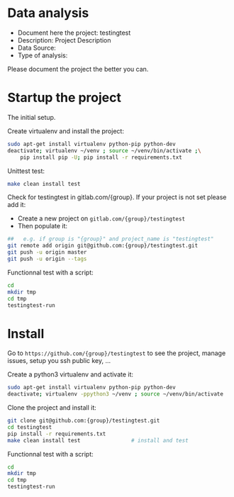 # Data analysis
- Document here the project: testingtest
- Description: Project Description
- Data Source:
- Type of analysis:

Please document the project the better you can.

# Startup the project

The initial setup.

Create virtualenv and install the project:
```bash
sudo apt-get install virtualenv python-pip python-dev
deactivate; virtualenv ~/venv ; source ~/venv/bin/activate ;\
    pip install pip -U; pip install -r requirements.txt
```

Unittest test:
```bash
make clean install test
```

Check for testingtest in gitlab.com/{group}.
If your project is not set please add it:

- Create a new project on `gitlab.com/{group}/testingtest`
- Then populate it:

```bash
##   e.g. if group is "{group}" and project_name is "testingtest"
git remote add origin git@github.com:{group}/testingtest.git
git push -u origin master
git push -u origin --tags
```

Functionnal test with a script:

```bash
cd
mkdir tmp
cd tmp
testingtest-run
```

# Install

Go to `https://github.com/{group}/testingtest` to see the project, manage issues,
setup you ssh public key, ...

Create a python3 virtualenv and activate it:

```bash
sudo apt-get install virtualenv python-pip python-dev
deactivate; virtualenv -ppython3 ~/venv ; source ~/venv/bin/activate
```

Clone the project and install it:

```bash
git clone git@github.com:{group}/testingtest.git
cd testingtest
pip install -r requirements.txt
make clean install test                # install and test
```
Functionnal test with a script:

```bash
cd
mkdir tmp
cd tmp
testingtest-run
```
